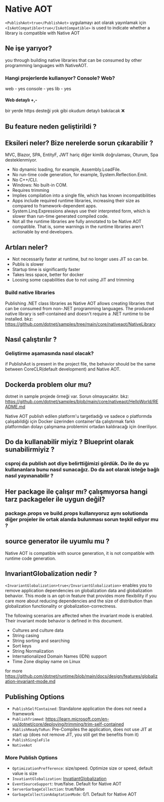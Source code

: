 # Native AOT

`<PublishAot>true</PublishAot>` uygulamayı aot olarak yayınlamak için
`<IsAotCompatible>true</IsAotCompatible>` is used to indicate whether a library
is compatible with Native AOT

## Ne işe yarıyor?

you through building native libraries that can be consumed by other programming
languages with NativeAOT.

### Hangi projerlerde kullanıyor? Console? Web?

web - yes
console - yes
lib - yes

#### Web detaylı +,-

bir yerde https desteği yok gibi okudum detaylı bakılacak :x:

## Bu feature neden geliştirildi ?

## Eksileri neler? Bize nerelerde sorun çıkarabilir ?

MVC, Blazor, SPA, EntityF, JWT hariç diğer kimlik doğrulaması, Oturum, Spa desteklenmiyor.

- No dynamic loading, for example, Assembly.LoadFile.
- No run-time code generation, for example, System.Reflection.Emit.
- No C++/CLI.
- Windows: No built-in COM.
- Requires trimming
- Implies compilation into a single file, which has known incompatibilities
- Apps include required runtime libraries, increasing their size as compared to
  framework-dependent apps.
- System.Linq.Expressions always use their interpreted form, which is slower
  than run-time generated compiled code.
- Not all the runtime libraries are fully annotated to be Native AOT compatible.
  That is, some warnings in the runtime libraries aren't actionable by end
  developers.

## Artıları neler?

- Not necessarily faster at runtime, but no longer uses JIT so can be.
- Publis is slower
- Startup time is significantly faster
- Takes less space, better for docker
- Loosing some capabilities due to not using JIT and trimming

### Build native libraries

Publishing .NET class libraries as Native AOT allows creating libraries that can
be consumed from non-.NET programming languages. The produced native library is
self-contained and doesn't require a .NET runtime to be installed.
bkz: https://github.com/dotnet/samples/tree/main/core/nativeaot/NativeLibrary

## Nasıl çalıştırılır ?

### Geliştirme aşamasında nasıl olacak?

if PublishAot is present in the project file, the behavior should be the same
between CoreCLR(default development) and Native AOT.

## Dockerda problem olur mu?

dotnet in sample projede örneği var. Sorun olmayacaktır.
bkz: https://github.com/dotnet/samples/blob/main/core/nativeaot/HelloWorld/README.md

Native AOT publish edilen platform'u targetladığı ve sadece o platformda
çalışabildiği için Docker üzerinden container'da çalıştırmak farklı platformdan
dolayı çalışmama problemini ortadan kaldıracağı için öneriliyor.

## Do da kullanabilir miyiz ? Blueprint olarak sunabilirmiyiz ?

### csproj da publish aot diye belirttiğimizi gördük. Do ile do yu kullananlara bunu nasıl sunacağız. Do da aot olarak isteğe bağlı nasıl yayınanabilir ?

## Her package ile çalışır mı? çalışmıyorsa hangi tarz packageler ile uygun değil?

### package.props ve build.props kullanıyoruz aynı solutionda diğer projeler ile ortak alanda bulunması sorun teşkil ediyor mu ?

## source generator ile uyumlu mu ?

Native AOT is compatible with source generation, it is not compatible with
runtime code generation.

## InvariantGlobalization nedir ?

`<InvariantGlobalization>true</InvariantGlobalization>` enables you to remove
application dependencies on globalization data and globalization behavior. This
mode is an opt-in feature that provides more flexibility if you care more about
reducing dependencies and the size of distribution than globalization
functionality or globalization-correctness.

The following scenarios are affected when the invariant mode is enabled. Their
invariant mode behavior is defined in this document.

- Cultures and culture data
- String casing
- String sorting and searching
- Sort keys
- String Normalization
- Internationalized Domain Names (IDN) support
- Time Zone display name on Linux

for more https://github.com/dotnet/runtime/blob/main/docs/design/features/globalization-invariant-mode.md

## Publishing Options

- `PublishSelfContained`: Standalone application the does not need a framework
- `PublishTrimmed`: https://learn.microsoft.com/en-us/dotnet/core/deploying/trimming/trim-self-contained
- `PublishReadyToRun`: Pre-Compiles the application, does not use JIT at start
  up (does not remove JIT, you still get the benefits from it)
- `PublishSingleFile`
- `NativeAot`

### More Publish Options

- `OptimizationPrefference`: size/speed. Optimize size or speed, default value
  is size
- `InvatiantGlobalization`: [InvatiantGlobalization](#invariantglobalization-nedir)
- `EventSourceSupport`: true/false. Default for Native AOT
- `ServerGarbageCollection`: true/false
- `GarbageCollectionAdaptationMode`: 0/1. Default for Native AOT
